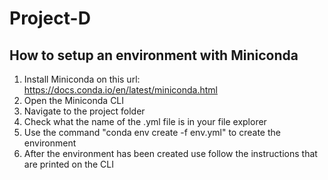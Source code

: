 # Project-D

## How to setup an environment with Miniconda
1. Install Miniconda on this url: https://docs.conda.io/en/latest/miniconda.html
2. Open the Miniconda CLI
3. Navigate to the project folder
4. Check what the name of the .yml file is in your file explorer
5. Use the command "conda env create -f env.yml" to create the environment
6. After the environment has been created use follow the instructions that are printed on the CLI
